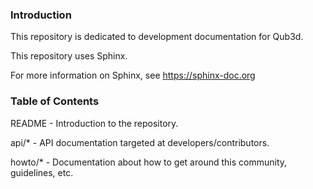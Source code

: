 ### Introduction

This repository is dedicated to development documentation for Qub3d.

This repository uses Sphinx.

For more information on Sphinx, see https://sphinx-doc.org

### Table of Contents

README - Introduction to the repository.

api/* - API documentation targeted at developers/contributors.

howto/* - Documentation about how to get around this community, guidelines, etc.
